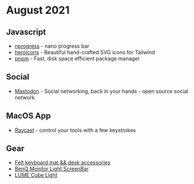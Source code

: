 # August 2021

## Javascript

* [nprogress](https://ricostacruz.com/nprogress/) - nano progress bar
* [heroicons](https://heroicons.com/) - Beautiful hand-crafted SVG icons for Tailwind
* [pnpm](https://pnpm.io/) - Fast, disk space efficient package manager

## Social

* [Mastodon](https://joinmastodon.org/) - Social networking, back in your hands - open source social network

## MacOS App

* [Raycast](https://www.raycast.com/) - control your tools with a few keystrokes

## Gear

* [Felt keyboard mat && desk accessories](https://oakywood.shop/)
* [BenQ Monitor Light ScreenBar](https://www.benq.eu/en-eu/lamps/computer-desklamp/screenbar.html)
* [LUME Cube Light](https://lumecube.com/)
